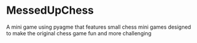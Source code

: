 # MessedUpChess
A mini game using pyagme that features small chess mini games designed to make the original chess game fun and more challenging 
